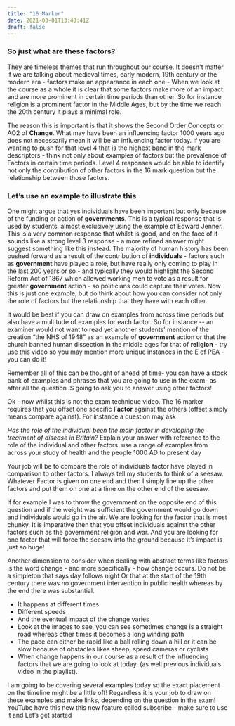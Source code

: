 ```yaml
---
title: "16 Marker"
date: 2021-03-01T13:40:41Z
draft: false
---
```


### So just what are these factors?
They are timeless themes that run throughout our course. It doesn't matter if we are talking about medieval times, early modern, 19th century or the modern era -  factors make an appearance in each one -  When we look at the course as a whole it is clear that some factors make more of an impact and are more prominent in certain time periods than other. So for instance religion is a prominent factor in the Middle Ages, but by the time we reach the 20th century it plays a minimal role.

The reason this is important is that it shows the Second Order Concepts or AO2  of **Change**. What may have been an influencing factor 1000 years ago does not necessarily mean it will be an influencing factor today.  If you are wanting to push for that level 4 that is the highest band in the mark descriptors -  think not only about examples of factors but the prevalence of Factors in certain time periods. Level 4 responses would be able to identify not only the contribution of other factors in the 16 mark question but the relationship between those factors.

### Let’s use an example to illustrate this
One might argue that yes individuals have been important but only because of the funding or action of **governments**. This is a typical response that is used by students, almost exclusively using the example of Edward Jenner. This is a very common response that whilst is good, and on the face of it sounds like a strong level 3 response - a more refined answer might suggest something like this instead. The majority of human history has been pushed forward as a result of the contribution of **individuals** - factors such as **government** have played a role, but have really only coming to play in the last 200 years or so -  and typically they would highlight the Second Reform Act of 1867 which allowed working men to vote as a result for greater **government** action - so politicians could capture their votes. Now this is just one example, but do think about how you can consider not only the role of factors but the relationship that they have with each other.

It would be best if you can draw on examples from across time periods but also have a multitude of examples for each factor. So for instance -- an examiner would not want to read yet another students’  mention of the creation “the NHS of 1948” as an example of **government** action or that the church banned human dissection in the middle ages for that of **religion** - try use this video so you may mention more unique instances in the E of PEA - you can do it!

Remember all of this can be thought of ahead of time- you can have a stock bank of examples and phrases that you are going to use in the exam- as after all the question IS going to ask you to answer using other factors!

Ok - now whilst this is not the exam technique video. The 16 marker requires that you offset one specific **Factor** against the others (offset simply means compare against). For instance a question may ask

_Has the role of the individual been the main factor in developing the treatment of disease in Britain?_ Explain your answer with reference to the role of the individual and other factors.  use a range of examples from across your study of health and the people 1000 AD to present day

Your job will be to compare the role of individuals factor have played in comparison to other factors.  I always tell my students to think of a seesaw. Whatever Factor is given on one end and then I simply line up the other factors and put them on one at a time on the other end of the seesaw.  

If for example I was to throw the government on the opposite end of this question and if the weight was sufficient the  government would go down and individuals would go in the air.  We are looking for the factor that is most chunky. It is imperative then that you offset individuals against the other factors such as the government religion and war. And you are looking for one factor that will force the seesaw into the ground because it’s impact is just so huge!

Another dimension to consider when dealing with abstract terms like factors is the word change - and more specifically - how change occurs.
Do not be a simpleton that says day follows night
Or that at the start of the 19th century there was no government intervention in public health whereas by the end there was substantial.
- It happens at different times
- Different speeds
- And the eventual impact of the change varies
- Look at the images to see, you can see sometimes change is a straight road whereas other times it becomes a long winding path
- The pace can either be rapid like a ball rolling down a hill or it can be slow because of obstacles likes sheep, speed cameras or cyclists   
- When change happens in our course as a result of the influencing factors  that we are going to look at today. (as well previous individuals video in the playlist).

I am going to be covering several examples today so the exact placement on the timeline might be a little off! Regardless it is your job to draw on these examples and make links, depending on the question in the exam! YouTube have this new this new feature called subscribe -  make sure to use it and Let’s get started
